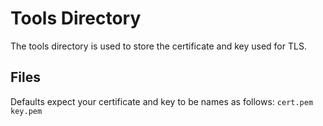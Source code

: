 # Tools Directory
The tools directory is used to store the certificate and key used for TLS.

## Files
Defaults expect your certificate and key to be names as follows:
`cert.pem`
`key.pem`
